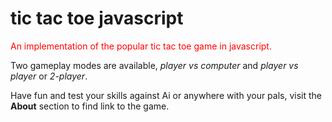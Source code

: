
<h1>tic tac toe javascript</h1>
<span style="color:red;">An implementation of the popular tic tac toe game in javascript.</span>
<p>Two gameplay modes are available, <i>player vs computer</i> and <i>player vs player</i> or <i>2-player</i>.</p>
<p>Have fun and test your skills against Ai or anywhere with your pals, visit the <b>About</b> section to find link to the game.</p>
